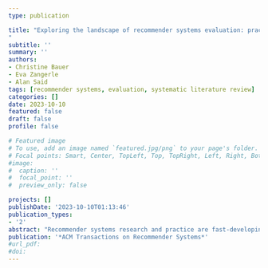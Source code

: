 ```yaml
---
type: publication

title: "Exploring the landscape of recommender systems evaluation: practices and perspectives
"
subtitle: ''
summary: ''
authors:
- Christine Bauer
- Eva Zangerle
- Alan Said
tags: [recommender systems, evaluation, systematic literature review]
categories: []
date: 2023-10-10
featured: false
draft: false
profile: false

# Featured image
# To use, add an image named `featured.jpg/png` to your page's folder.
# Focal points: Smart, Center, TopLeft, Top, TopRight, Left, Right, BottomLeft, Bottom, BottomRight.
#image:
#  caption: ''
#  focal_point: ''
#  preview_only: false

projects: []
publishDate: '2023-10-10T01:13:46'
publication_types:
- '2'
abstract: "Recommender systems research and practice are fast-developing topics with growing adoption in a wide variety of information access scenarios. In this paper, we present an overview of research specifically focused on the evaluation of recommender systems. We perform a systematic literature review, in which we analyze 57 papers spanning six years (2017--2022). Focusing on the processes surrounding evaluation, we dial in on the methods applied, the datasets utilized, and the metrics used. Our study shows that the predominant experiment type in research on the evaluation of recommender systems is offline experimentation and that online evaluations are primarily used in combination with other experimentation methods, e.g., an offline experiment. Furthermore, we find that only a few datasets (MovieLens, Amazon review dataset) are widely used, while many datasets are used in only a few papers each. We observe a similar scenario when analyzing the employed performance metrics---a few metrics are widely used (precision, nDCG, and Recall), while many others are used in only a few papers. Overall, our review indicates that beyond-accuracy qualities are rarely assessed. Our analysis shows that the research community working on evaluation has focused on the development of evaluation in a rather narrow scope, with the majority of experiments focusing on a few metrics, datasets, and methods."
publication: '*ACM Transactions on Recommender Systems*'
#url_pdf: 
#doi: 
---
```

